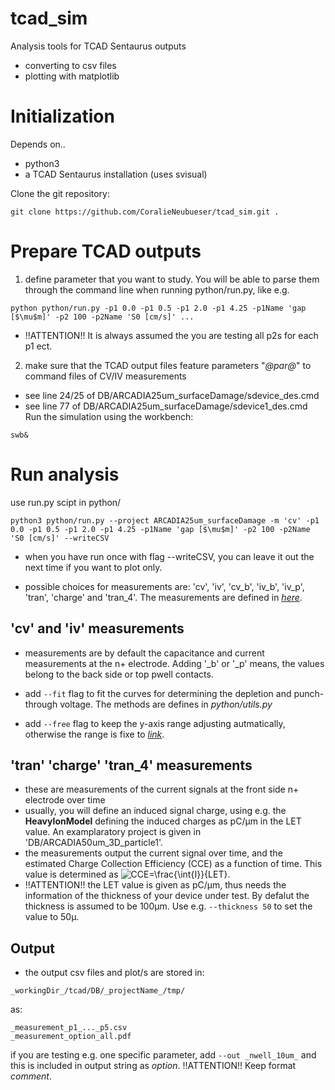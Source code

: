tcad_sim
============

Analysis tools for TCAD Sentaurus outputs
- converting to csv files
- plotting with matplotlib

# Initialization
Depends on..
- python3
- a TCAD Sentaurus installation (uses svisual) 

Clone the git repository:
~~~
git clone https://github.com/CoralieNeubueser/tcad_sim.git .
~~~

# Prepare TCAD outputs
1. define parameter that you want to study. You will be able to parse them through the command line when running python/run.py, like e.g. 
~~~
python python/run.py -p1 0.0 -p1 0.5 -p1 2.0 -p1 4.25 -p1Name 'gap [$\mu$m]' -p2 100 -p2Name 'S0 [cm/s]' ...
~~~
- !!ATTENTION!! It is always assumed the you are testing all p2s for each p1 ect.

2. make sure that the TCAD output files feature parameters "_@par@_" to command files of CV/IV measurements
- see line 24/25 of DB/ARCADIA25um_surfaceDamage/sdevice_des.cmd
- see line 77 of DB/ARCADIA25um_surfaceDamage/sdevice1_des.cmd
Run the simulation using the workbench: 
~~~
swb&
~~~

# Run analysis
use run.py scipt in python/

~~~
python3 python/run.py --project ARCADIA25um_surfaceDamage -m 'cv' -p1 0.0 -p1 0.5 -p1 2.0 -p1 4.25 -p1Name 'gap [$\mu$m]' -p2 100 -p2Name 'S0 [cm/s]' --writeCSV
~~~

- when you have run once with flag --writeCSV, you can leave it out the next time if you want to plot only.

- possible choices for measurements are: 'cv', 'iv', 'cv_b', 'iv_b', 'iv_p', 'tran', 'charge' and 'tran_4'. The measurements are defined in [*here*](python/writeTcl.py#L95).

## 'cv' and 'iv' measurements

- measurements are by default the capacitance and current measurements at the n+ electrode. Adding '_b' or '_p' means, the values belong to the back side or top pwell contacts.

- add ```--fit``` flag to fit the curves for determining the depletion and punch-through voltage. The methods are defines in *python/utils.py*

- add ```--free``` flag to keep the y-axis range adjusting autmatically, otherwise the range is fixe to [*link*](python/run.py#48).

## 'tran' 'charge' 'tran_4' measurements

- these are measurements of the current signals at the front side n+ electrode over time
- usually, you will define an induced signal charge, using e.g. the **HeavyIonModel** defining the induced charges as pC/&mu;m in the LET value. An examplaratory project is given in 'DB/ARCADIA50um_3D_particle1'.
- the measurements output the current signal over time, and the estimated Charge Collection Efficiency (CCE) as a function of time. This value is determined as ![CCE=\frac{\int{I}}{LET}](https://latex.codecogs.com/gif.latex?CCE=\frac{\int{I}}{LET}).
- !!ATTENTION!! the LET value is given as pC/&mu;m, thus needs the information of the thickness of your device under test. By defalut the thickness is assumed to be 100&mu;m. Use e.g. ```--thickness 50``` to set the value to 50&mu;.  

## Output

- the output csv files and plot/s are stored in:
```
_workingDir_/tcad/DB/_projectName_/tmp/
```
as:
```
_measurement_p1_..._p5.csv
_measurement_option_all.pdf
```
if you are testing e.g. one specific parameter, add ```--out _nwell_10um_``` and this is included in output string as *option*. !!ATTENTION!! Keep format *_comment_*.

